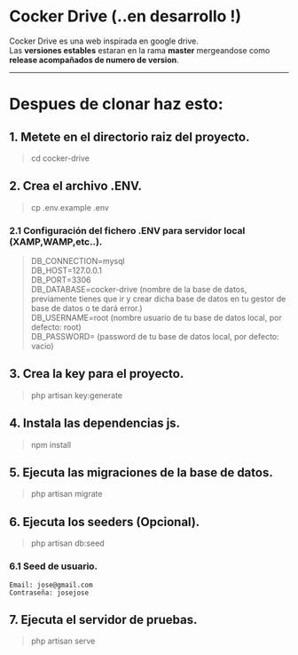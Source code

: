 # Cocker Drive (..en desarrollo !)

Cocker Drive es una web inspirada en google drive. <br>
Las **versiones estables** estaran en la rama **master** mergeandose como **release acompañados de numero de version**.

<hr>

# Despues de clonar haz esto:

## 1. Metete en el directorio raiz del proyecto.

> cd cocker-drive

## 2. Crea el archivo .ENV.

> cp .env.example .env

### 2.1 Configuración del fichero .ENV para servidor local (XAMP,WAMP,etc..).

> DB_CONNECTION=mysql <br>
DB_HOST=127.0.0.1 <br>
DB_PORT=3306 <br>
DB_DATABASE=cocker-drive (nombre de la base de datos, previamente tienes que ir y crear dicha base de datos en tu gestor de base de datos o te dará error.)<br>
DB_USERNAME=root (nombre usuario de tu base de datos local, por defecto: root) <br>
DB_PASSWORD= (password  de tu base de datos local, por defecto: vacio) <br>

## 3. Crea la key para el proyecto.

> php artisan key:generate

## 4. Instala las dependencias js.

> npm install

## 5. Ejecuta las migraciones de la base de datos.

> php artisan migrate

## 6. Ejecuta los seeders (Opcional).

> php artisan db:seed

### 6.1 Seed de usuario.

    Email: jose@gmail.com
    Contraseña: josejose 


## 7. Ejecuta el servidor de pruebas.

> php artisan serve
